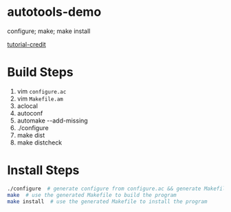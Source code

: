 # autotools-demo
configure; make; make install

[tutorial-credit](https://robots.thoughtbot.com/the-magic-behind-configure-make-make-install)

# Build Steps
1. vim `configure.ac`
2. vim `Makefile.am`
3. aclocal
4. autoconf
5. automake --add-missing
6. ./configure
7. make dist
8. make distcheck

# Install Steps
```bash
./configure  # generate configure from configure.ac && generate Makefile from Makefile.in
make  # use the generated Makefile to build the program
make install  # use the generated Makefile to install the program
```
